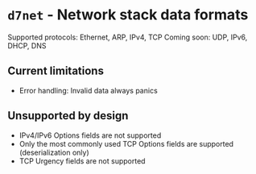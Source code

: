 # `d7net` - Network stack data formats

Supported protocols: Ethernet, ARP, IPv4, TCP
Coming soon: UDP, IPv6, DHCP, DNS


## Current limitations

* Error handling: Invalid data always panics

## Unsupported by design

* IPv4/IPv6 Options fields are not supported
* Only the most commonly used TCP Options fields are supported (deserialization only)
* TCP Urgency fields are not supported